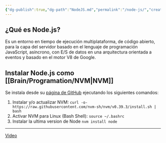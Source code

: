 ```yaml
---
{"dg-publish":true,"dg-path":"NodeJS.md","permalink":"/node-js/","created":"2024-01-25T19:06","updated":"2024-01-31T21:12"}
---
```


## ¿Qué es Node.js?
Es un entorno en tiempo de ejecución multiplataforma, de código abierto, para la capa del servidor basado en el lenguaje de programación JavaScript, asíncrono, con E/S de datos en una arquitectura orientada a eventos y basado en el motor V8 de Google.

## Instalar Node.js como [[Brain/Programation/NVM\|NVM]]
Se instala desde su [página de GitHub](https://github.com/nvm-sh/nvm) ejecutando los siguientes comandos:
1. Instalar y/o actualizar NVM:
   `curl -o- https://raw.githubusercontent.com/nvm-sh/nvm/v0.39.3/install.sh | bash`
2. Activar NVM para Linux (Bash Shell):
   `source ~/.bashrc`
3. Instalar la ultima version de Node
   `nvm install node`
---
[Video](https://www.youtube.com/watch?v=526NfikEVCM&t=460s)
